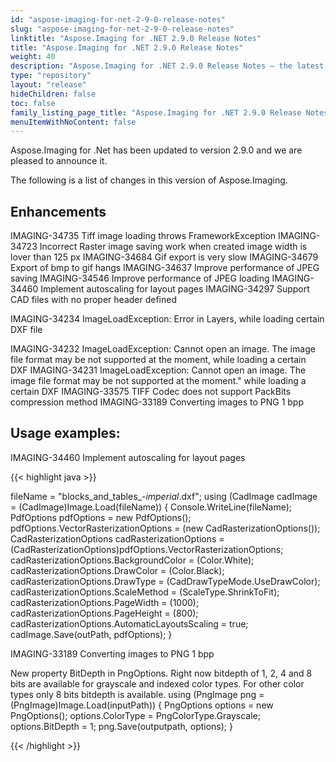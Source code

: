 ```yaml
---
id: "aspose-imaging-for-net-2-9-0-release-notes"
slug: "aspose-imaging-for-net-2-9-0-release-notes"
linktitle: "Aspose.Imaging for .NET 2.9.0 Release Notes"
title: "Aspose.Imaging for .NET 2.9.0 Release Notes"
weight: 40
description: "Aspose.Imaging for .NET 2.9.0 Release Notes – the latest updates and fixes."
type: "repository"
layout: "release"
hideChildren: false
toc: false
family_listing_page_title: "Aspose.Imaging for .NET 2.9.0 Release Notes"
menuItemWithNoContent: false
---
```


Aspose.Imaging for .Net has been updated to version 2.9.0 and we are pleased to announce it.

The following is a list of changes in this version of Aspose.Imaging.
## **Enhancements**
IMAGING-34735 Tiff image loading throws FrameworkException
IMAGING-34723 Incorrect Raster image saving work when created image width is lover than 125 px
IMAGING-34684 Gif export is very slow IMAGING-34679 Export of bmp to gif hangs
IMAGING-34637 Improve performance of JPEG saving
IMAGING-34546 Improve performance of JPEG loading
IMAGING-34460 Implement autoscaling for layout pages
IMAGING-34297 Support CAD files with no proper header defined

IMAGING-34234 ImageLoadException: Error in Layers, while loading certain DXF file 

IMAGING-34232 ImageLoadException: Cannot open an image. The image file format may be not supported at the moment, while loading a certain DXF
IMAGING-34231 ImageLoadException: Cannot open an image. The image file format may be not supported at the moment." while loading a certain DXF
IMAGING-33575 TIFF Codec does not support PackBits compression method IMAGING-33189 Converting images to PNG 1 bpp
## **Usage examples:**
IMAGING-34460 Implement autoscaling for layout pages

{{< highlight java >}}

 fileName = "blocks_and_tables_\-_imperial_.dxf"; using (CadImage cadImage = (CadImage)Image.Load(fileName)) { Console.WriteLine(fileName); PdfOptions pdfOptions = new PdfOptions(); pdfOptions.VectorRasterizationOptions = (new CadRasterizationOptions()); CadRasterizationOptions cadRasterizationOptions = (CadRasterizationOptions)pdfOptions.VectorRasterizationOptions; cadRasterizationOptions.BackgroundColor = (Color.White); cadRasterizationOptions.DrawColor = (Color.Black); cadRasterizationOptions.DrawType = (CadDrawTypeMode.UseDrawColor); cadRasterizationOptions.ScaleMethod = (ScaleType.ShrinkToFit); cadRasterizationOptions.PageWidth = (1000); cadRasterizationOptions.PageHeight = (800); cadRasterizationOptions.AutomaticLayoutsScaling = true; cadImage.Save(outPath, pdfOptions); }

IMAGING-33189 Converting images to PNG 1 bpp

New property BitDepth in PngOptions. Right now bitdepth of 1, 2, 4 and 8 bits are available for grayscale and indexed color types. For other color types only 8 bits bitdepth is available. using (PngImage png = (PngImage)Image.Load(inputPath)) { PngOptions options = new PngOptions(); options.ColorType = PngColorType.Grayscale; options.BitDepth = 1; png.Save(outputpath, options); }

{{< /highlight >}}
